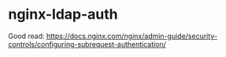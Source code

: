 nginx-ldap-auth
=====================

Good read:
https://docs.nginx.com/nginx/admin-guide/security-controls/configuring-subrequest-authentication/
